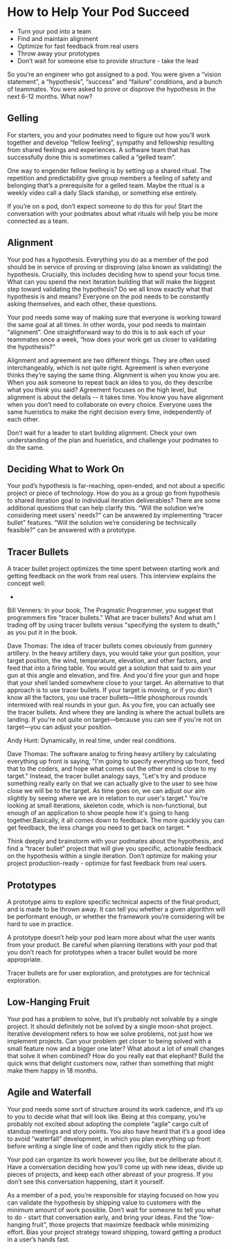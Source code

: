 How to Help Your Pod Succeed
============================

* Turn your pod into a team
* Find and maintain alignment
* Optimize for fast feedback from real users
* Throw away your prototypes
* Don’t wait for someone else to provide structure - take the lead

So you’re an engineer who got assigned to a pod. You were given a “vision statement”, a “hypothesis”, “success” and
“failure” conditions, and a bunch of teammates. You were asked to prove or disprove the hypothesis in the next
6-12 months. What now?

Gelling
-------

For starters, you and your podmates need to figure out how you’ll work together and develop “fellow feeling”, sympathy
and fellowship resulting from shared feelings and experiences. A software team that has successfully done this is
sometimes called a “gelled team”. 

One way to engender fellow feeling is by setting up a shared ritual. The repetition and predictability give group
members a feeling of safety and belonging that’s a prerequisite for a gelled team. Maybe the ritual is a weekly video
call a daily Slack standup, or something else entirely.

If you’re on a pod, don’t expect someone to do this for you! Start the conversation with your podmates about what
rituals will help you be more connected as a team.

Alignment
---------

Your pod has a hypothesis. Everything you do as a member of the pod should be in service of proving or disproving
(also known as validating) the hypothesis. Crucially, this includes deciding how to spend your focus time. What can you
spend the next iteration building that will make the biggest step toward validating the hypothesis? Do we all know
exactly what that hypothesis is and means? Everyone on the pod needs to be constantly asking themselves, and each other,
these questions.

Your pod needs some way of making sure that everyone is working toward the same goal at all times. In other words,
your pod needs to maintain “alignment”. One straightforward way to do this is to ask each of your teammates once a
week, “how does your work get us closer to validating the hypothesis?”

Alignment and agreement are two different things. They are often used interchangeably, which is not quite right.
Agreement is when everyone thinks they’re saying the same thing. Alignment is when you know you are. When you ask
someone to repeat back an idea to you, do they describe what you think you said? Agreement focuses on the high level,
but alignment is about the details -- it takes time. You know you have alignment when you don’t need to collaborate on
every choice. Everyone uses the same hueristics to make the right decision every time, independently of each other.

Don’t wait for a leader to start building alignment. Check your own understanding of the plan and hueristics, and
challenge your podmates to do the same.

Deciding What to Work On
------------------------

Your pod’s hypothesis is far-reaching, open-ended, and not about a specific project or piece of technology. How do you
as a group go from hypothesis to shared iteration goal to individual iteration deliverables? There are some additional
questions that can help clarify this. “Will the solution we’re considering meet users’ needs?” can be answered by
implementing “tracer bullet” features. “Will the solution we’re considering be technically feasible?” can be answered
with a prototype.

Tracer Bullets
--------------

A tracer bullet project optimizes the time spent between starting work and getting feedback on the work from real
users. This interview explains the concept well:

*
Bill Venners: In your book, The Pragmatic Programmer, you suggest that programmers fire "tracer bullets." What are
tracer bullets? And what am I trading off by using tracer bullets versus "specifying the system to death," as you put
it in the book.

Dave Thomas: The idea of tracer bullets comes obviously from gunnery artillery. In the heavy artillery days, you would
take your gun position, your target position, the wind, temperature, elevation, and other factors, and feed that into
a firing table. You would get a solution that said to aim your gun at this angle and elevation, and fire. And you'd
fire your gun and hope that your shell landed somewhere close to your target. An alternative to that approach is to use
tracer bullets. If your target is moving, or if you don't know all the factors, you use tracer bullets—little
phosphorous rounds intermixed with real rounds in your gun. As you fire, you can actually see the tracer bullets.
And where they are landing is where the actual bullets are landing. If you're not quite on target—because you can see
if you're not on target—you can adjust your position.

Andy Hunt: Dynamically, in real time, under real conditions.

Dave Thomas: The software analog to firing heavy artillery by calculating everything up front is saying, "I'm going to
specify everything up front, feed that to the coders, and hope what comes out the other end is close to my target."
Instead, the tracer bullet analogy says, "Let's try and produce something really early on that we can actually give to
the user to see how close we will be to the target. As time goes on, we can adjust our aim slightly by seeing where we
are in relation to our user's target." You're looking at small iterations, skeleton code, which is non-functional,
but enough of an application to show people how it's going to hang together.Basically, it all comes down to feedback.
The more quickly you can get feedback, the less change you need to get back on target.
*

Think deeply and brainstorm with your podmates about the hypothesis, and find a “tracer bullet” project that will give
you specific, actionable feedback on the hypothesis within a single iteration. Don’t optimize for making your project
production-ready - optimize for fast feedback from real users.

Prototypes
----------

A prototype aims to explore specific technical aspects of the final product, and is made to be thrown away. It can
tell you whether a given algorithm will be performant enough, or whether the framework you’re considering will be hard
to use in practice.

A prototype doesn’t help your pod learn more about what the user wants from your product. Be careful when planning
iterations with your pod that you don’t reach for prototypes when a tracer bullet would be more appropriate.

Tracer bullets are for user exploration, and prototypes are for technical exploration.

Low-Hanging Fruit
-----------------

Your pod has a problem to solve, but it’s probably not solvable by a single project. It should definitely not be solved
by a single moon-shot project. Iterative development refers to how we solve problems, not just how we implement
projects. Can your problem get closer to being solved with a small feature now and a bigger one later? What about a
lot of small changes that solve it when combined? How do you really eat that elephant? Build the quick wins that
delight customers now, rather than something that might make them happy in 18 months.

Agile and Waterfall
-------------------

Your pod needs some sort of structure around its work cadence, and it’s up to you to decide what that will look like.
Being at this company, you’re probably not excited about adopting the complete “agile” cargo cult of standup meetings
and story points. You also have heard that it’s a good idea to avoid “waterfall” development, in which you plan
everything up front before writing a single line of code and then rigidly stick to the plan.

Your pod can organize its work however you like, but be deliberate about it. Have a conversation deciding how you’ll
come up with new ideas, divide up pieces of projects, and keep each other abreast of your progress. If you don’t see
this conversation happening, start it yourself.

As a member of a pod, you’re responsible for staying focused on how you can validate the hypothesis by shipping value
to customers with the minimum amount of work possible. Don’t wait for someone to tell you what to do - start that
conversation early, and bring your ideas. Find the “low-hanging fruit”, those projects that maximize feedback while
minimizing effort. Bias your project strategy toward shipping, toward getting a product in a user’s hands fast.
